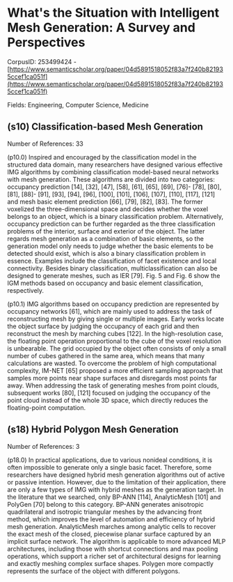 # What's the Situation with Intelligent Mesh Generation: A Survey and Perspectives

CorpusID: 253499424 - [https://www.semanticscholar.org/paper/04d5891518052f83a7f240b821935ccef1ca051f](https://www.semanticscholar.org/paper/04d5891518052f83a7f240b821935ccef1ca051f)

Fields: Engineering, Computer Science, Medicine

## (s10) Classification-based Mesh Generation
Number of References: 33

(p10.0) Inspired and encouraged by the classification model in the structured data domain, many researchers have designed various effective IMG algorithms by combining classification model-based neural networks with mesh generation. These algorithms are divided into two categories: occupancy prediction [14], [32], [47], [58], [61], [65], [69], [76]- [78], [80], [81], [88]- [91], [93], [94], [96], [100], [101], [106], [107], [110], [117], [121] and mesh basic element prediction [66], [79], [82], [83]. The former voxelized the three-dimensional space and decides whether the voxel belongs to an object, which is a binary classification problem. Alternatively, occupancy prediction can be further regarded as the three classification problems of the interior, surface and exterior of the object. The latter regards mesh generation as a combination of basic elements, so the generation model only needs to judge whether the basic elements to be detected should exist, which is also a binary classification problem in essence. Examples include the classification of facet existence and local connectivity. Besides binary classification, multiclassification can also be designed to generate meshes, such as IER [79]. Fig. 5 and Fig. 6 show the IGM methods based on occupancy and basic element classification, respectively.

(p10.1) IMG algorithms based on occupancy prediction are represented by occupancy networks [61], which are mainly used to address the task of reconstructing mesh by giving single or multiple images. Early works locate the object surface by judging the occupancy of each grid and then reconstruct the  mesh by marching cubes [122]. In the high-resolution case, the floating point operation proportional to the cube of the voxel resolution is unbearable. The grid occupied by the object often consists of only a small number of cubes gathered in the same area, which means that many calculations are wasted. To overcome the problem of high computational complexity, IM-NET [65] proposed a more efficient sampling approach that samples more points near shape surfaces and disregards most points far away. When addressing the task of generating meshes from point clouds, subsequent works [80], [121] focused on judging the occupancy of the point cloud instead of the whole 3D space, which directly reduces the floating-point computation.
## (s18) Hybrid Polygon Mesh Generation
Number of References: 3

(p18.0) In practical applications, due to various nonideal conditions, it is often impossible to generate only a single basic facet. Therefore, some researchers have designed hybrid mesh generation algorithms out of active or passive intention. However, due to the limitation of their application, there are only a few types of IMG with hybrid meshes as the generation target. In the literature that we searched, only BP-ANN [114], AnalyticMesh [101] and PolyGen [70] belong to this category. BP-ANN generates anisotropic quadrilateral and isotropic triangular meshes by the advancing front method, which improves the level of automation and efficiency of hybrid mesh generation. AnalyticMesh marches among analytic cells to recover the exact mesh of the closed, piecewise planar surface captured by an implicit surface network. The algorithm is applicable to more advanced MLP architectures, including those with shortcut connections and max pooling operations, which support a richer set of architectural designs for learning and exactly meshing complex surface shapes. Polygen more compactly represents the surface of the object with different polygons.
